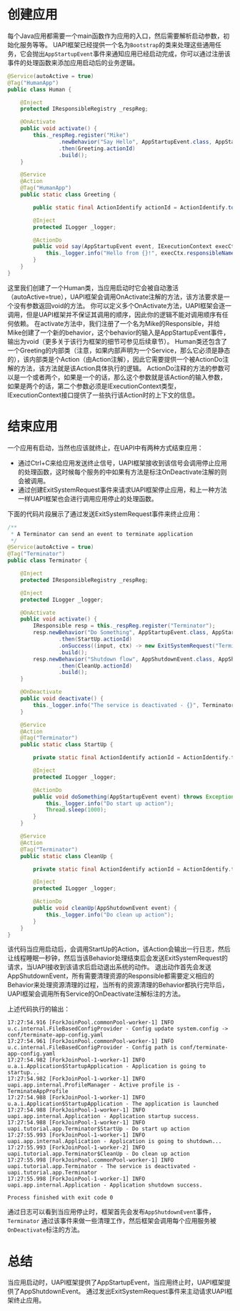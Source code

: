 # 创建应用
每个Java应用都需要一个main函数作为应用的入口，然后需要解析启动参数，初始化服务等等。
UAPI框架已经提供一个名为`Bootstrap`的类来处理这些通用任务，它会抛出`AppStartupEvent`事件来通知应用已经启动完成，你可以通过注册该事件的处理函数来添加应用启动后的业务逻辑。

```java
@Service(autoActive = true)
@Tag("HumanApp")
public class Human {

    @Inject
    protected IResponsibleRegistry _respReg;

    @OnActivate
    public void activate() {
        this._respReg.register("Mike")
                .newBehavior("Say Hello", AppStartupEvent.class, AppStartupEvent.TOPIC)
                .then(Greeting.actionId)
                .build();
    }

    @Service
    @Action
    @Tag("HumanApp")
    public static class Greeting {

        public static final ActionIdentify actionId = ActionIdentify.toActionId(Greeting.class);

        @Inject
        protected ILogger _logger;

        @ActionDo
        public void say(AppStartupEvent event, IExecutionContext execCtx) {
            this._logger.info("Hello from {}!", execCtx.responsibleName());
        }
    }
}
```
这里我们创建了一个Human类，当应用启动时它会被自动激活（autoActive=true），UAPI框架会调用OnActivate注解的方法，该方法要求是一个没有参数返回void的方法。
你可以定义多个OnActivate方法，UAPI框架会逐一调用，但是UAPI框架并不保证其调用的顺序，因此你的逻辑不能对调用顺序有任何依赖。
在activate方法中，我们注册了一个名为Mike的Responsible，并给Mike创建了一个新的behavior，这个behavior的输入是AppStartupEvent事件，输出为void（更多关于该行为框架的细节可参见后续章节）。
Human类还包含了一个Greeting的内部类（注意，如果内部声明为一个Service，那么它必须是静态的），该内部类是个Action（由Action注解），因此它需要提供一个被ActionDo注解的方法，该方法就是该Action具体执行的逻辑。
ActionDo注释的方法的参数可以是一个或者两个，如果是一个的话，那么这个参数就是该Action的输入参数，如果是两个的话，第二个参数必须是IExecutionContext类型，IExecutionContext接口提供了一些执行该Action时的上下文的信息。

# 结束应用
一个应用有启动，当然也应该就终止，在UAPI中有两种方式结束应用：
* 通过Ctrl+C来给应用发送终止信号，UAPI框架接收到该信号会调用停止应用的处理函数，这时候每个服务的中如果有方法是标注OnDeactivate注解的则会被调用。
* 通过创建ExitSystemRequest事件来请求UAPI框架停止应用，和上一种方法一样UAPI框架也会进行调用应用停止的处理函数。

下面的代码片段展示了通过发送ExitSystemRequest事件来终止应用：
```java
/**
 * A Terminator can send an event to terminate application
 */
@Service(autoActive = true)
@Tag("Terminator")
public class Terminator {

    @Inject
    protected IResponsibleRegistry _respReg;

    @Inject
    protected ILogger _logger;

    @OnActivate
    public void activate() {
        IResponsible resp = this._respReg.register("Terminator");
        resp.newBehavior("Do Something", AppStartupEvent.class, AppStartupEvent.TOPIC)
                .then(StartUp.actionId)
                .onSuccess((input, ctx) -> new ExitSystemRequest("Terminator"))
                .build();
        resp.newBehavior("Shutdown flow", AppShutdownEvent.class, AppShutdownEvent.TOPIC)
                .then(CleanUp.actionId)
                .build();
    }

    @OnDeactivate
    public void deactivate() {
        this._logger.info("The service is deactivated - {}", Terminator.class.getName());
    }

    @Service
    @Action
    @Tag("Terminator")
    public static class StartUp {

        private static final ActionIdentify actionId = ActionIdentify.toActionId(StartUp.class);

        @Inject
        protected ILogger _logger;

        @ActionDo
        public void doSomething(AppStartupEvent event) throws Exception {
            this._logger.info("Do start up action");
            Thread.sleep(1000);
        }
    }

    @Service
    @Action
    @Tag("Terminator")
    public static class CleanUp {

        private static final ActionIdentify actionId = ActionIdentify.toActionId(CleanUp.class);

        @Inject
        protected ILogger _logger;

        @ActionDo
        public void cleanUp(AppShutdownEvent event) {
            this._logger.info("Do clean up action");
        }
    }
}
```
该代码当应用启动后，会调用StartUp的Action，该Action会输出一行日志，然后让线程睡眠一秒钟，然后当该Behavior处理结束后会发送ExitSystemRequest的请求，当UAPI接收到该请求后启动退出系统的动作。
退出动作首先会发送AppShutdownEvent，所有需要清理资源的Responsible都需要定义相应的Behavior来处理资源清理的过程，当所有的资源清理的Behavior都执行完毕后，UAPI框架会调用所有Service的OnDeactivate注解标注的方法。

上述代码执行的输出：
```
17:27:54.916 [ForkJoinPool.commonPool-worker-1] INFO  u.c.internal.FileBasedConfigProvider - Config update system.config -> conf/terminate-app-config.yaml
17:27:54.961 [ForkJoinPool.commonPool-worker-1] INFO  u.c.internal.FileBasedConfigProvider - Config path is conf/terminate-app-config.yaml
17:27:54.982 [ForkJoinPool-1-worker-1] INFO  u.a.i.Application$StartupApplication - Application is going to startup...
17:27:54.982 [ForkJoinPool-1-worker-1] INFO  uapi.app.internal.ProfileManager - Active profile is - TerminateAppProfile
17:27:54.988 [ForkJoinPool-1-worker-1] INFO  u.a.i.Application$StartupApplication - The application is launched
17:27:54.988 [ForkJoinPool-1-worker-1] INFO  uapi.app.internal.Application - Application startup success.
17:27:54.988 [ForkJoinPool-1-worker-1] INFO  uapi.tutorial.app.Terminator$StartUp - Do start up action
17:27:55.993 [ForkJoinPool-1-worker-1] INFO  uapi.app.internal.Application - Application is going to shutdown...
17:27:55.993 [ForkJoinPool-1-worker-2] INFO  uapi.tutorial.app.Terminator$CleanUp - Do clean up action
17:27:55.998 [ForkJoinPool.commonPool-worker-1] INFO  uapi.tutorial.app.Terminator - The service is deactivated - uapi.tutorial.app.Terminator
17:27:55.998 [ForkJoinPool-1-worker-1] INFO  uapi.app.internal.Application - Application shutdown success.

Process finished with exit code 0
```

通过日志可以看到当应用停止时，框架首先会发布`AppShutdownEvent`事件，`Terminator` 通过该事件来做一些清理工作，然后框架会调用每个应用服务被`OnDeactivate`标注的方法。

# 总结

当应用启动时，UAPI框架提供了AppStartupEvent，当应用终止时，UAPI框架提供了AppShutdownEvent。
通过发出ExitSystemRequest事件来主动请求UAPI框架终止应用。
